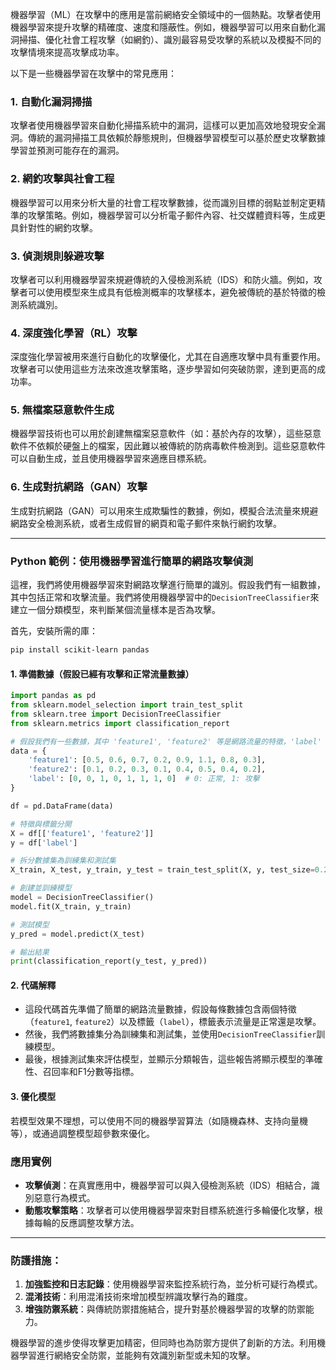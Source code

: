 機器學習（ML）在攻擊中的應用是當前網絡安全領域中的一個熱點。攻擊者使用機器學習來提升攻擊的精確度、速度和隱蔽性。例如，機器學習可以用來自動化漏洞掃描、優化社會工程攻擊（如網釣）、識別最容易受攻擊的系統以及模擬不同的攻擊情境來提高攻擊成功率。

以下是一些機器學習在攻擊中的常見應用：

### 1. 自動化漏洞掃描
攻擊者使用機器學習來自動化掃描系統中的漏洞，這樣可以更加高效地發現安全漏洞。傳統的漏洞掃描工具依賴於靜態規則，但機器學習模型可以基於歷史攻擊數據學習並預測可能存在的漏洞。

### 2. 網釣攻擊與社會工程
機器學習可以用來分析大量的社會工程攻擊數據，從而識別目標的弱點並制定更精準的攻擊策略。例如，機器學習可以分析電子郵件內容、社交媒體資料等，生成更具針對性的網釣攻擊。

### 3. 偵測規則躲避攻擊
攻擊者可以利用機器學習來規避傳統的入侵檢測系統（IDS）和防火牆。例如，攻擊者可以使用模型來生成具有低檢測概率的攻擊樣本，避免被傳統的基於特徵的檢測系統識別。

### 4. 深度強化學習（RL）攻擊
深度強化學習被用來進行自動化的攻擊優化，尤其在自適應攻擊中具有重要作用。攻擊者可以使用這些方法來改進攻擊策略，逐步學習如何突破防禦，達到更高的成功率。

### 5. 無檔案惡意軟件生成
機器學習技術也可以用於創建無檔案惡意軟件（如：基於內存的攻擊），這些惡意軟件不依賴於硬盤上的檔案，因此難以被傳統的防病毒軟件檢測到。這些惡意軟件可以自動生成，並且使用機器學習來適應目標系統。

### 6. 生成對抗網路（GAN）攻擊
生成對抗網路（GAN）可以用來生成欺騙性的數據，例如，模擬合法流量來規避網路安全檢測系統，或者生成假冒的網頁和電子郵件來執行網釣攻擊。

---

### Python 範例：使用機器學習進行簡單的網路攻擊偵測

這裡，我們將使用機器學習來對網路攻擊進行簡單的識別。假設我們有一組數據，其中包括正常和攻擊流量。我們將使用機器學習中的`DecisionTreeClassifier`來建立一個分類模型，來判斷某個流量樣本是否為攻擊。

首先，安裝所需的庫：

```bash
pip install scikit-learn pandas
```

#### 1. 準備數據（假設已經有攻擊和正常流量數據）

```python
import pandas as pd
from sklearn.model_selection import train_test_split
from sklearn.tree import DecisionTreeClassifier
from sklearn.metrics import classification_report

# 假設我們有一些數據，其中 'feature1', 'feature2' 等是網路流量的特徵，'label' 是標記（0 表示正常，1 表示攻擊）
data = {
    'feature1': [0.5, 0.6, 0.7, 0.2, 0.9, 1.1, 0.8, 0.3],
    'feature2': [0.1, 0.2, 0.3, 0.1, 0.4, 0.5, 0.4, 0.2],
    'label': [0, 0, 1, 0, 1, 1, 1, 0]  # 0: 正常, 1: 攻擊
}

df = pd.DataFrame(data)

# 特徵與標籤分開
X = df[['feature1', 'feature2']]
y = df['label']

# 拆分數據集為訓練集和測試集
X_train, X_test, y_train, y_test = train_test_split(X, y, test_size=0.25, random_state=42)

# 創建並訓練模型
model = DecisionTreeClassifier()
model.fit(X_train, y_train)

# 測試模型
y_pred = model.predict(X_test)

# 輸出結果
print(classification_report(y_test, y_pred))
```

#### 2. 代碼解釋
- 這段代碼首先準備了簡單的網路流量數據，假設每條數據包含兩個特徵（`feature1`, `feature2`）以及標籤（`label`），標籤表示流量是正常還是攻擊。
- 然後，我們將數據集分為訓練集和測試集，並使用`DecisionTreeClassifier`訓練模型。
- 最後，根據測試集來評估模型，並顯示分類報告，這些報告將顯示模型的準確性、召回率和F1分數等指標。

#### 3. 優化模型
若模型效果不理想，可以使用不同的機器學習算法（如隨機森林、支持向量機等），或通過調整模型超參數來優化。

### 應用實例
- **攻擊偵測**：在真實應用中，機器學習可以與入侵檢測系統（IDS）相結合，識別惡意行為模式。
- **動態攻擊策略**：攻擊者可以使用機器學習來對目標系統進行多輪優化攻擊，根據每輪的反應調整攻擊方法。

---

### 防護措施：
1. **加強監控和日志記錄**：使用機器學習來監控系統行為，並分析可疑行為模式。
2. **混淆技術**：利用混淆技術來增加模型辨識攻擊行為的難度。
3. **增強防禦系統**：與傳統防禦措施結合，提升對基於機器學習的攻擊的防禦能力。

機器學習的進步使得攻擊更加精密，但同時也為防禦方提供了創新的方法。利用機器學習進行網絡安全防禦，並能夠有效識別新型或未知的攻擊。